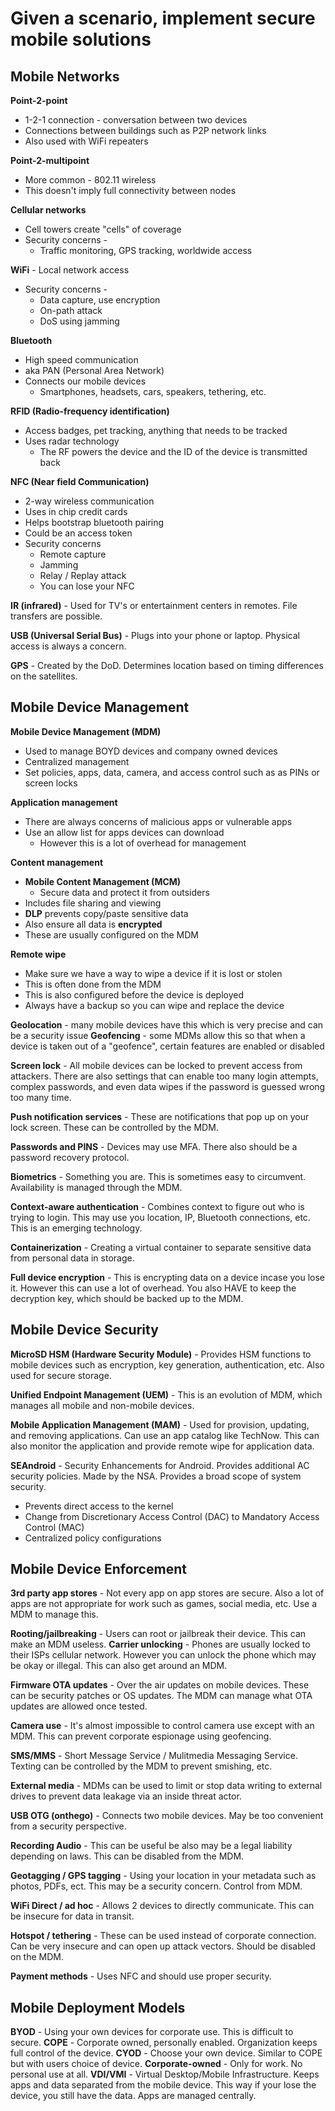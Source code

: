# Given a scenario, implement secure mobile solutions

## Mobile Networks
**Point-2-point**
- 1-2-1 connection - conversation between two devices
- Connections between buildings such as P2P network links
- Also used with WiFi repeaters

**Point-2-multipoint**
- More common - 802.11 wireless
- This doesn't imply full connectivity between nodes

**Cellular networks**
- Cell towers create "cells" of coverage
- Security concerns - 
	- Traffic monitoring, GPS tracking, worldwide access

**WiFi** - Local network access
- Security concerns - 
	- Data capture, use encryption
	- On-path attack
	- DoS using jamming

**Bluetooth**
- High speed communication
- aka PAN (Personal Area Network)
- Connects our mobile devices
	- Smartphones, headsets, cars, speakers, tethering, etc.

**RFID (Radio-frequency identification)**
- Access badges, pet tracking, anything that needs to be tracked
- Uses radar technology
	- The RF powers the device and the ID of the device is transmitted back

**NFC (Near field Communication)**
- 2-way wireless communication
- Uses in chip credit cards
- Helps bootstrap bluetooth pairing
- Could be an access token
- Security concerns
	- Remote capture
	- Jamming
	- Relay / Replay attack
	- You can lose your NFC

**IR (infrared)** - Used for TV's or entertainment centers in remotes. File transfers are possible.

**USB (Universal Serial Bus)** - Plugs into your phone or laptop. Physical access is always a concern.

**GPS** - Created by the DoD. Determines location based on timing differences on the satellites.


## Mobile Device Management
**Mobile Device Management (MDM)**
- Used to manage BOYD devices and company owned devices
- Centralized management
- Set policies, apps, data, camera, and access control such as as PINs or screen locks

**Application management**
- There are always concerns of malicious apps or vulnerable apps
- Use an allow list for apps devices can download
	- However this is a lot of overhead for management

**Content management**
- **Mobile Content Management (MCM)**
	- Secure data and protect it from outsiders
- Includes file sharing and viewing
- **DLP** prevents copy/paste sensitive data
- Also ensure all data is **encrypted**
- These are usually configured on the MDM

**Remote wipe**
- Make sure we have a way to wipe a device if it is lost or stolen
- This is often done from the MDM
- This is also configured before the device is deployed
- Always have a backup so you can wipe and replace the device

**Geolocation** - many mobile devices have this which is very precise and can be a security issue
**Geofencing** - some MDMs allow this so that when a device is taken out of a "geofence", certain features are enabled or disabled

**Screen lock** - All mobile devices can be locked to prevent access from attackers. There are also settings that can enable too many login attempts, complex passwords, and even data wipes if the password is guessed wrong too many time.

**Push notification services** - These are notifications that pop up on your lock screen. These can be controlled by the MDM.

**Passwords and PINS** - Devices may use MFA. There also should be a password recovery protocol.

**Biometrics** - Something you are. This is sometimes easy to circumvent. Availability is managed through the MDM.

**Context-aware authentication** - Combines context to figure out who is trying to login. This may use you location, IP, Bluetooth connections, etc. This is an emerging technology.

**Containerization** - Creating a virtual container to separate sensitive data from personal data in storage.

**Full device encryption** - This is encrypting data on a device incase you lose it. However this can use a lot of overhead. You also HAVE to keep the decryption key, which should be backed up to the MDM.


## Mobile Device Security
**MicroSD HSM (Hardware Security Module)** - Provides HSM functions to mobile devices such as encryption, key generation, authentication, etc. Also used for secure storage.

**Unified Endpoint Management (UEM)** - This is an evolution of MDM, which manages all mobile and non-mobile devices. 

**Mobile Application Management (MAM)** - Used for provision, updating, and removing applications. Can use an app catalog like TechNow. This can also monitor the application and provide remote wipe for application data.

**SEAndroid** - Security Enhancements for Android. Provides additional AC security policies. Made by the NSA. Provides a broad scope of system security.
- Prevents direct access to the kernel
- Change from Discretionary Access Control (DAC) to Mandatory Access Control (MAC)
- Centralized policy configurations


## Mobile Device Enforcement
**3rd party app stores** - Not every app on app stores are secure. Also a lot of apps are not appropriate for work such as games, social media, etc. Use a MDM to manage this.

**Rooting/jailbreaking** - Users can root or jailbreak their device. This can make an MDM useless.
**Carrier unlocking** - Phones are usually locked to their ISPs cellular network. However you can unlock the phone which may be okay or illegal. This can also get around an MDM.

**Firmware OTA updates** - Over the air updates on mobile devices. These can be security patches or OS updates. The MDM can manage what OTA updates are allowed once tested. 

**Camera use** - It's almost impossible to control camera use except with an MDM. This can prevent corporate espionage using geofencing.

**SMS/MMS** - Short Message Service / Mulitmedia Messaging Service. Texting can be controlled by the MDM to prevent smishing, etc.

**External media** - MDMs can be used to limit or stop data writing to external drives to prevent data leakage via an inside threat actor.

**USB OTG (onthego)** - Connects two mobile devices. May be too convenient from a security perspective.

**Recording Audio** - This can be useful be also may be a legal liability depending on laws. This can be disabled from the MDM.

**Geotagging / GPS tagging** - Using your location in your metadata such as photos, PDFs, ect. This may be a security concern. Control from MDM.

**WiFi Direct / ad hoc** - Allows 2 devices to directly communicate. This can be insecure for data in transit.

**Hotspot / tethering** - These can be used instead of corporate connection. Can be very insecure and can open up attack vectors. Should be disabled on the MDM.

**Payment methods** - Uses NFC and should use proper security.


## Mobile Deployment Models
**BYOD** - Using your own devices for corporate use. This is difficult to secure. 
**COPE** - Corporate owned, personally enabled. Organization keeps full control of the device.
**CYOD** - Choose your own device. Similar to COPE but with users choice of device.
**Corporate-owned** - Only for work. No personal use at all.
**VDI/VMI** - Virtual Desktop/Mobile Infrastructure. Keeps apps and data separated from the mobile device. This way if your lose the device, you still have the data. Apps are managed centrally.
